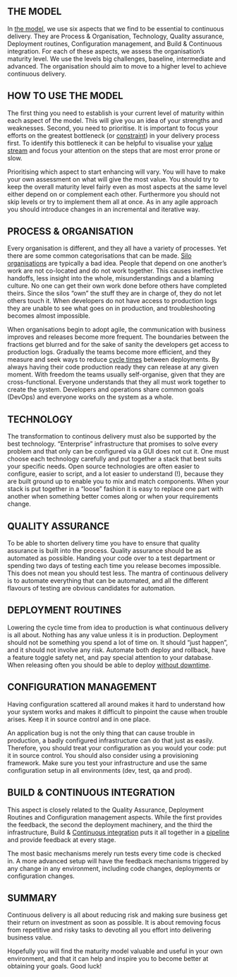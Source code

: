 THE MODEL
---------

In <a href="http://bekkopen.github.io/maturity-model" target="_blank">the model</a>, we use six aspects that we find to be essential to continuous delivery. They are Process & Organisation, Technology, Quality assurance, Deployment routines, Configuration management, and Build & Continuous integration. For each of these aspects, we assess the organisation’s maturity level. We use the levels big challenges, baseline, intermediate and advanced. The organisation should aim to move to a higher level to achieve continuous delivery.

HOW TO USE THE MODEL
--------------------

The first thing you need to establish is your current level of maturity within each aspect of the model. This will give you an idea of your strengths and weaknesses. Second, you need to prioritise. It is important to focus your efforts on the greatest bottleneck (or [constraint](https://en.wikipedia.org/wiki/Theory_of_constraints)) in your delivery process first. To identify this bottleneck it can be helpful to visualise your [value stream](https://en.wikipedia.org/wiki/Value_stream_mapping) and focus your attention on the steps that are most error prone or slow.

Prioritising which aspect to start enhancing will vary. You will have to make your own assessment on what will give the most value. You should try to keep the overall maturity level fairly even as most aspects at the same level either depend on or complement each other. Furthermore you should not skip levels or try to implement them all at once. As in any agile approach you should introduce changes in an incremental and iterative way.

PROCESS & ORGANISATION
----------------------

Every organisation is different, and they all have a variety of processes. Yet there are some common categorisations that can be made. [Silo organisations](https://en.wikipedia.org/wiki/Stovepipe_organisation) are typically a bad idea. People that depend on one another’s work are not co-located and do not work together. This causes ineffective handoffs, less insight into the whole, misunderstandings and a blaming culture. No one can get their own work done before others have completed theirs. Since the silos “own” the stuff they are in charge of, they do not let others touch it. When developers do not have access to production logs they are unable to see what goes on in production, and troubleshooting becomes almost impossible.

When organisations begin to adopt agile, the communication with business improves and releases become more frequent. The boundaries between the fractions get blurred and for the sake of sanity the developers get access to production logs. Gradually the teams become more efficient, and they measure and seek ways to reduce [cycle times](http://www.isixsigma.com/dictionary/cycle-time/) between deployments. By always having their code production ready they can release at any given moment. With freedom the teams usually self-organise, given that they are cross-functional. Everyone understands that they all must work together to create the system. Developers and operations share common goals (DevOps) and everyone works on the system as a whole.

TECHNOLOGY
----------

The transformation to continous delivery must also be supported by the best technology. “Enterprise” infrastructure that promises to solve every problem and that only can be configured via a GUI does not cut it. One must choose each technology carefully and put together a stack that best suits your specific needs. Open source technologies are often easier to configure, easier to script, and a lot easier to understand (!), because they are built ground up to enable you to mix and match components. When your stack is put together in a “loose” fashion it is easy to replace one part with another when something better comes along or when your requirements change.

QUALITY ASSURANCE
-----------------

To be able to shorten delivery time you have to ensure that quality assurance is built into the process. Quality assurance should be as automated as possible. Handing your code over to a test department or spending two days of testing each time you release becomes impossible. This does not mean you should test less. The mantra of continuous delivery is to automate everything that can be automated, and all the different flavours of testing are obvious candidates for automation.

DEPLOYMENT ROUTINES
-------------------

Lowering the cycle time from idea to production is what continuous delivery is all about. Nothing has any value unless it is in production. Deployment should not be something you spend a lot of time on. It should “just happen”, and it should not involve any risk. Automate both deploy and rollback, have a feature toggle safety net, and pay special attention to your database. When releasing often you should be able to deploy [without downtime](https://vimeo.com/62298868).

CONFIGURATION MANAGEMENT
------------------------

Having configuration scattered all around makes it hard to understand how your system works and makes it difficult to pinpoint the cause when trouble arises. Keep it in source control and in one place.

An application bug is not the only thing that can cause trouble in production, a badly configured infrastructure can do that just as easily. Therefore, you should treat your configuration as you would your code: put it in source control. You should also consider using a provisioning framework. Make sure you test your infrastructure and use the same configuration setup in all environments (dev, test, qa and prod).

BUILD & CONTINUOUS INTEGRATION
------------------------------

This aspect is closely related to the Quality Assurance, Deployment Routines and Configuration management aspects. While the first provides the feedback, the second the deployment machinery, and the third the infrastructure, Build & [Continuous integration](https://en.wikipedia.org/wiki/Continuous_integration) puts it all together in a [pipeline](http://martinfowler.com/bliki/DeploymentPipeline.html) and provide feedback at every stage.

The most basic mechanisms merely run tests every time code is checked in. A more advanced setup will have the feedback mechanisms triggered by any change in any environment, including code changes, deployments or configuration changes.

SUMMARY
-------

Continuous delivery is all about reducing risk and making sure business get their return on investment as soon as possible. It is about removing focus from repetitive and risky tasks to devoting all you effort into delivering business value.

Hopefully you will find the maturity model valuable and useful in your own environment, and that it can help and inspire you to become better at obtaining your goals. Good luck!

